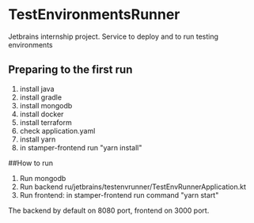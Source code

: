# TestEnvironmentsRunner
Jetbrains internship project. Service to deploy and to run testing environments


## Preparing to the first run
1. install java
2. install gradle
3. install mongodb
4. install docker
5. install terraform
6. check application.yaml
7. install yarn
8. in stamper-frontend run "yarn install"

##How to run
1. Run mongodb
3. Run backend ru/jetbrains/testenvrunner/TestEnvRunnerApplication.kt
4. Run frontend: in stamper-frontend run command "yarn start"

The backend by default on 8080 port, frontend on 3000 port.